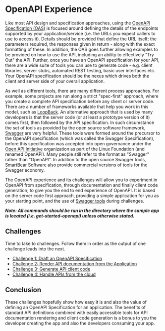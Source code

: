 # OpenAPI Experience 

Like most API design and specification approaches, using the [OpenAPI Specification (OAS)](https://github.com/OAI/OpenAPI-Specification) is focused around defining the details of the endpoints supported by your application/service (i.e. the URLs you expect callers to use to access it). Details should be provided that define the URL itself; the parameters required, the responses given in return - along with the exact formatting of these. In addition, the OAS goes further allowing examples to be provided on how to use the API, including an ability to effectively "Try Out" the API. Further, once you have an OpenAPI specification for your API, there are a wide suite of tools you can use to generate code - e.g. client libraries, server stubs, automated REST testing, basic user interfaces etc. Your OpenAPI specification should be the nexus which drives both the client and server side of your overall application.

As well as different tools, there are many different process approaches. For example, some projects are run along a strict "spec-first" approach, where you create a complete API specification before any client or server code. There are a number of frameworks available that help you work in this model, such as [LoopBack](https://loopback.io/). An alternative approach that is used by many developers is that the server code (or at least a prototype version of it) comes first, then followed by the API specification. In such circumstance the set of tools as provided by the open source software framework, [Swagger](https://swagger.io/) are very helpful.  These tools were formed around the precursor to the OpenAPI specification (which was called the Swagger Specification), before this specification was accepted into open governance under the [Open API Initiative](https://www.openapis.org/) organization as part of the Linux Foundation (and renamed OpenAPI). Many people still refer to the format as "Swagger" rather than "OpenAPI". In addition to the open source Swagger tools, [SmartBear Software](https://smartbear.com/) also provide commercial versions of tools for the Swagger economy.

The OpenAPI experience and its challenges will allow you to experiment in OpenAPI from specification, through documentation and finally client code generation; to give you the end to end experience of OpenAPI. It is based on the server code first approach, providing a simple application for you as your starting point, and the use of [Swagger tools](https://swagger.io/) during challenges.

***Note: All commands should be run in the directory where the sample app is located (i.e. get-started-openapi) unless otherwise stated.*** 

## Challenges

Time to take to challenges. Follow them in order as the output of one challenge leads into the next.

* [Challenge 1: Draft an OpenAPI Specification](draftOpenAPIChallenge.md)
* [Challenge 2: Render API documentation from the Application](renderAPIDocsChallenge.md)
* [Challenge 3: Generate API client code](generateClientCodeChallenge.md)
* [Challenge 4: Handle APIs from the cloud](uploadToCloudChallenge.md)

## Conclusion

These challenges hopefully show how easy it is and also the value of defining an OpenAPI Specification for an application. The benefits of standard API definitions combined with easily accessible tools for API documentation rendering and client code generation is a bonus to you the developer creating the app and also the developers consuming your app.

